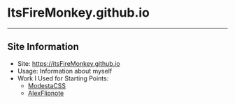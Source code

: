 # ItsFireMonkey.github.io
---
## Site Information
- Site: https://itsFireMonkey.github.io
- Usage: Information about myself
- Work I Used for Starting Points:
  - [ModestaCSS](https://github.com/AlexFlipnote/ModestaCSS)
  - [AlexFlipnote](https://github.com/AlexFlipnote/alexflipnote.github.io)
